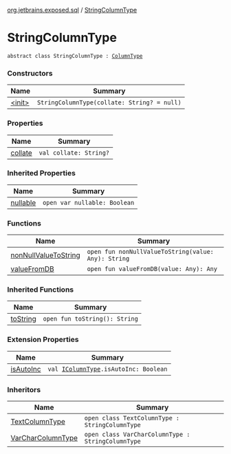 [org.jetbrains.exposed.sql](../index.md) / [StringColumnType](.)

# StringColumnType

`abstract class StringColumnType : `[`ColumnType`](../-column-type/index.md)

### Constructors

| Name | Summary |
|---|---|
| [&lt;init&gt;](-init-.md) | `StringColumnType(collate: String? = null)` |

### Properties

| Name | Summary |
|---|---|
| [collate](collate.md) | `val collate: String?` |

### Inherited Properties

| Name | Summary |
|---|---|
| [nullable](../-column-type/nullable.md) | `open var nullable: Boolean` |

### Functions

| Name | Summary |
|---|---|
| [nonNullValueToString](non-null-value-to-string.md) | `open fun nonNullValueToString(value: Any): String` |
| [valueFromDB](value-from-d-b.md) | `open fun valueFromDB(value: Any): Any` |

### Inherited Functions

| Name | Summary |
|---|---|
| [toString](../-column-type/to-string.md) | `open fun toString(): String` |

### Extension Properties

| Name | Summary |
|---|---|
| [isAutoInc](../is-auto-inc.md) | `val `[`IColumnType`](../-i-column-type/index.md)`.isAutoInc: Boolean` |

### Inheritors

| Name | Summary |
|---|---|
| [TextColumnType](../-text-column-type/index.md) | `open class TextColumnType : StringColumnType` |
| [VarCharColumnType](../-var-char-column-type/index.md) | `open class VarCharColumnType : StringColumnType` |
